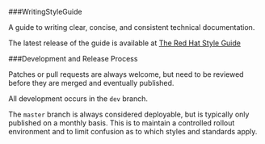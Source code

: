 ###WritingStyleGuide


A guide to writing clear, concise, and consistent technical documentation.

The latest release of the guide is available at [The Red Hat Style Guide](http://stylepedia.net/style/)

###Development and Release Process

Patches or pull requests are always welcome, but need to be reviewed before they are merged and eventually published.

All development occurs in the `dev` branch.

The `master` branch is always considered deployable, but is typically only published on a monthly basis. This is to maintain a controlled rollout environment and to limit confusion as to which styles and standards apply.
